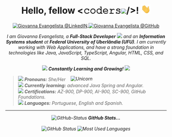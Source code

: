 <h1 align="center">Hello, fellow <𝚌𝚘𝚍𝚎𝚛𝚜<img src="https://github.com/TheDudeThatCode/TheDudeThatCode/blob/master/Assets/Earth.gif" width="24px">/>! <img src="https://raw.githubusercontent.com/ABSphreak/ABSphreak/master/gifs/Hi.gif" width="30px"></h1> <p align="center"> <a href="https://www.linkedin.com/in/giovanna-evangelista-a50242217/"> <img align="center" alt="Giovanna Evangelista @LinkedIN" width="22px" src="https://cdn.jsdelivr.net/npm/simple-icons@v3/icons/linkedin.svg" /> </a> <a href="https://github.com/giovannamevan"> <img align="center" alt="Giovanna Evangelista @GitHub" width="22px" src="https://cdn.jsdelivr.net/npm/simple-icons@v3/icons/github.svg" /> </a> </p> <p align="center"> <em> I am Giovanna Evangelista, a <b>Full-Stack Developer</b> <img src="https://github.com/TheDudeThatCode/TheDudeThatCode/blob/master/Assets/Developer.gif" width="30px"> and an <b>Information Systems student</b> at <b>Federal University of Uberlândia (UFU)</b>. I am currently working with Web Applications, and have a strong foundation in technologies like Java, JavaScript, TypeScript, Angular, HTML, CSS, and SQL.<br>
<p align="center">
  <img src="https://media.giphy.com/media/VgCDAzcKvsR6OM0uWg/giphy.gif" width="50" /> 
  <b><i>Constantly Learning and Growing!</i></b> 
  <img src="https://media.giphy.com/media/7j2hfyeVcDtf2/giphy.gif" width="50" /> 
</p>

<img align="right" width=300px alt="Unicorn" src="https://media.giphy.com/media/3ohs4BSacFKI7A717y/giphy.gif" />

> <img src="https://media.giphy.com/media/ObNTw8Uzwy6KQ/giphy.gif" width="30px"> **Pronouns:** She/Her  
> <img src="https://media.giphy.com/media/gicLJtvYJlEh0LSdCl/giphy.gif" width="30px"> **Currently learning:** advanced Java Spring and Angular.  
> <img src="https://media.giphy.com/media/mG7xN3NU7WeUUGiKjM/giphy.gif" width="30px"> **Certifications:** AZ-900, DP-900, AI-900, SC-900, GitHub Foundations.    
> <img src="https://media.giphy.com/media/lleGybkEAdmbVE8cKt/giphy.gif" width="30px"> **Languages:** Portuguese, English and Spanish.

<hr>
<p align="center">
<img src="https://media.giphy.com/media/8UHRm5oY4k4FDxq5QG/giphy.gif" width="30px" alt="GitHub-Status"/>&nbsp;<i><b>GitHub Stats...</b></i><br><br>
<img src="https://github-readme-stats.vercel.app/api?username=giovannamevan&count_private=true&show_icons=true&theme=radical" alt="GitHub Status"/>
<img src = "https://github-readme-stats.vercel.app/api/top-langs/?username=giovannamevan&show_icons=true&layout=compact&theme=radical" alt="Most Used Languages">
</p>
